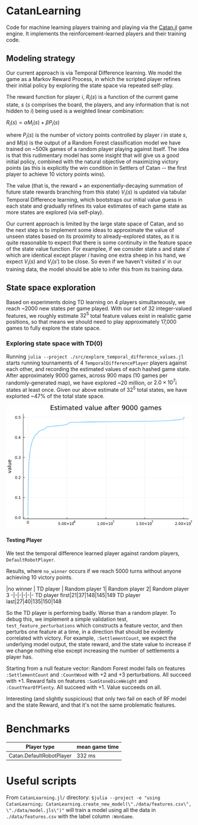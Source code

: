 # CatanLearning
Code for machine learning players training and playing via the [Catan.jl](https://github.com/BKaperick/Catan.jl) game engine.  It implements the reinforcement-learned players and their training code.

## Modeling strategy

Our current approach is via Temporal Difference learning.  We model the game as a Markov Reward Process, in which the scripted player refines their initial policy by exploring the state space via repeated self-play.

The reward function for player $i$, $R_i(s)$ is a function of the current game state, $s$ ($s$ comprises the board, the players, and any information that is not hidden to $i$) being used is a weighted linear combination:

$R_i(s) = \alpha M_i(s) + \beta P_i(s)$

where $P_i(s)$ is the number of victory points controlled by player $i$ in state $s$, and $M(s)$ is the output of a Random Forest classification model we have trained on ~500k games of a random player playing against itself.  The idea is that this rudimentary model has some insight that will give us a good initial policy, combined with the natural objective of maximizing victory points (as this is explicitly the win condition in Settlers of Catan -- the first player to achieve 10 victory points wins).

The value (that is, the reward + an exponentially-decaying summation of future state rewards branching from this state) $V_i(s)$ is updated via tabular Temporal Difference learning, which bootstraps our initial value guess in each state and gradually refines its value estimates of each game state as more states are explored (via self-play).

Our current approach is limited by the large state space of Catan, and so the next step is to implement some ideas to approximate the value of unseen states based on its proximity to already-explored states, as it is quite reasonable to expect that there is some continuity in the feature space of the state value function.  For examplee, if we consider state $s$ and state $s'$ which are identical except player $i$ having one extra sheep in his hand, we expect $V_i(s)$ and $V_i(s')$ to be close.  So even if we haven't visited $s'$ in our training data, the model should be able to infer this from its training data.

## State space exploration

Based on experiments doing TD learning on 4 players simultaneously, we reach ~2000 new states per game played.  With our set of 32 integer-valued features, we roughly estimate $32^5$ total feature values exist in realistic game positions, so that means we should need to play approximately 17,000 games to fully explore the state space.

### Exploring state space with TD(0)

Running `julia --project ./src/explore_temporal_difference_values.jl` starts running tournaments of 4 `TemporalDifferencePlayer` players against each other, and recording the estimated values of each hashed game state.
After approximately 9000 games, across 900 maps (10 games per randomly-generated map), we have explored ~20 million, or $2.0\times 10^7$i states at least once.  Given our above estimate of $32^5$ total states, we have explorted ~47% of the total state space.

![Value estimates](https://github.com/BKaperick/CatanLearning.jl/blob/master/data/sorted_value_estimates.png)

#### Testing Player

We test the temporal difference learned player against random players, `DefaultRobotPlayer`.

Results, where `no_winner` occurs if we reach 5000 turns without anyone achieving 10 victory points.

|no winner | TD player | Random player 1| Random player 2| Random player 3
-|-|-|-|-|-
TD player first|21|37|148|145|149
TD player last|27|40|135|150|148

So the TD player is performing badly.  Worse than a random player.  To debug this, we implement a simple validation test, `test_feature_perturbations` which constructs a feature vector, and then perturbs one feature at a time, in a direction that should be evidently correlated with victory.  For example, `:SettlementCount`, we expect the underlying model output, the state reward, and the state value to increase if we change nothing else except increasing the number of settlements a player has.

Starting from a null feature vector:
Random Forest model fails on features `:SettlementCount` and `:CountWood` with +2 and +3 perturbations.  All succeed with +1.
Reward fails on features `:SumStoneDiceWeight` and `:CountYearOfPlenty`.  All succeed with +1.
Value succeeds on all.

Interesting (and slightly suspicious) that only two fail on each of RF model and the state Reward, and that it's not the same problematic features.


# Benchmarks
Player type | mean game time
-|-
Catan.DefaultRobotPlayer | 332 ms

# Useful scripts
From `CatanLearning.jl/` directory:
`$julia --project -e "using CatanLearning; CatanLearning.create_new_model(\"./data/features.csv\", \"./data/model.jls\")"`
will train a model using all the data in `./data/features.csv` with the label column `:WonGame`.
